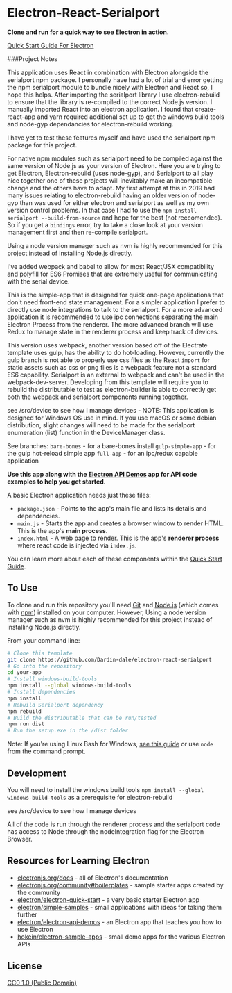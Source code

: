 # Electron-React-Serialport

**Clone and run for a quick way to see Electron in action.**

[Quick Start Guide For Electron](https://electronjs.org/docs/tutorial/quick-start)

###Project Notes

This application uses React in combination with Electron alongside the serialport npm package. I personally have had a lot of trial and error getting the npm serialport module to bundle nicely with Electron and React so, I hope this helps. After importing the serialport library I use electron-rebuild to ensure that the library is re-compiled to the correct Node.js version. I manually imported React into an electron application. I found that create-react-app and yarn required additional set up to get the windows build tools and node-gyp dependancies for electron-rebuild working.

I have yet to test these features myself and have used the serialport npm package for this project.

For native npm modules such as serialport need to be compiled against the same version of Node.js as your version of Electron. Here you are trying to get Electron, Electron-rebuild (uses node-gyp), and Serialport to all play nice together one of these projects will inevitably make an incompatible change and the others have to adapt. My first attempt at this in 2019 had many issues relating to electron-rebuild having an older version of node-gyp  than was used for either electron and serialport as well as my own version control problems. In that case I had to use the `npm install serialport --build-from-source` and hope for the best (not reccomended). So if you get a `bindings` error, try to take a close look at your version management first and then re-compile serialport.

Using a node version manager such as nvm is highly recommended for this project instead of installing Node.js directly.

I've added webpack and babel to allow for most React/JSX compatibility and polyfill for ES6 Promises that are extremely useful for communicating with the serial device.

This is the simple-app that is designed for quick one-page applications that don't need front-end state management. For a simpler application I prefer to directly use node integrations to talk to the serialport. For a more advanced application it is recommended to use ipc connections separating the main Electron Process from the renderer. The more advanced branch will use Redux to manage state in the renderer process and keep track of devices.

This version uses webpack, another version based off of the Electrate template uses gulp, has the ability to do hot-loading. However, currently the gulp branch is not able to properly use css files as the React `import` for static assets such as css or png files is a webpack feature not a standard ES6 capability. Serialport is an external to webpack and can't be used in the webpack-dev-server. Developing from this template will require you to rebuild the distributable to test as electron-builder is able to correctly get both the webpack and serialport components running together.

see /src/device to see how I manage devices - NOTE: This application is designed for Windows OS use in mind. If you use macOS or some debian distribution, slight changes will need to be made for the serialport enumeration (list) function in the DeviceManager class.

See branches:
`bare-bones` - for a bare-bones install
`gulp-simple-app` - for the gulp hot-reload simple app
`full-app` - for an ipc/redux capable application

**Use this app along with the [Electron API Demos](https://electronjs.org/#get-started) app for API code examples to help you get started.**

A basic Electron application needs just these files:

- `package.json` - Points to the app's main file and lists its details and dependencies.
- `main.js` - Starts the app and creates a browser window to render HTML. This is the app's **main process**.
- `index.html` - A web page to render. This is the app's **renderer process** where react code is injected via `index.js`.

You can learn more about each of these components within the [Quick Start Guide](https://electronjs.org/docs/tutorial/quick-start).

## To Use

To clone and run this repository you'll need [Git](https://git-scm.com) and [Node.js](https://nodejs.org/en/download/) (which comes with [npm](http://npmjs.com)) installed on your computer. However, Using a node version manager such as nvm is highly recommended for this project instead of installing Node.js directly.

From your command line:

```bash
# Clone this template
git clone https://github.com/Dardin-dale/electron-react-serialport
# Go into the repository
cd your-app
# Install windows-build-tools
npm install --global windows-build-tools
# Install dependencies
npm install
# Rebuild Serialport dependency
npm rebuild
# Build the distributable that can be run/tested
npm run dist
# Run the setup.exe in the /dist folder

```

Note: If you're using Linux Bash for Windows, [see this guide](https://www.howtogeek.com/261575/how-to-run-graphical-linux-desktop-applications-from-windows-10s-bash-shell/) or use `node` from the command prompt.

## Development

You will need to install the windows build tools `npm install --global windows-build-tools` as a prerequisite for electron-rebuild

see /src/device to see how I manage devices

All of the code is run through the renderer process and the serialport code has access to Node through the nodeIntegration flag for the Electron Browser.

## Resources for Learning Electron

- [electronjs.org/docs](https://electronjs.org/docs) - all of Electron's documentation
- [electronjs.org/community#boilerplates](https://electronjs.org/community#boilerplates) - sample starter apps created by the community
- [electron/electron-quick-start](https://github.com/electron/electron-quick-start) - a very basic starter Electron app
- [electron/simple-samples](https://github.com/electron/simple-samples) - small applications with ideas for taking them further
- [electron/electron-api-demos](https://github.com/electron/electron-api-demos) - an Electron app that teaches you how to use Electron
- [hokein/electron-sample-apps](https://github.com/hokein/electron-sample-apps) - small demo apps for the various Electron APIs

## License

[CC0 1.0 (Public Domain)](LICENSE.md)


## 
